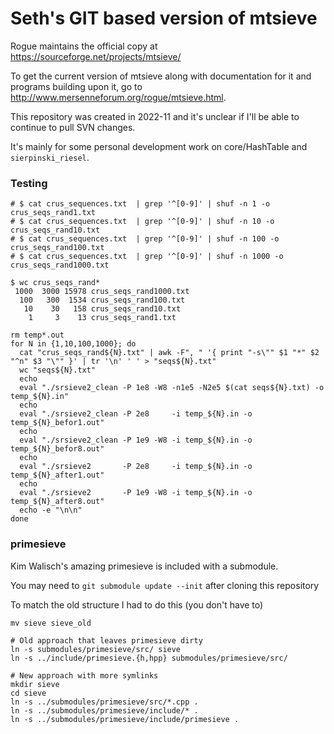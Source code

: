 # Seth's GIT based version of mtsieve

Rogue maintains the official copy at https://sourceforge.net/projects/mtsieve/

To get the current version of mtsieve along with documentation for it and programs building upon it,
go to http://www.mersenneforum.org/rogue/mtsieve.html.

This repository was created in 2022-11 and it's unclear if I'll be able to continue to pull SVN changes.

It's mainly for some personal development work on core/HashTable and `sierpinski_riesel`.


### Testing

```
# $ cat crus_sequences.txt  | grep '^[0-9]' | shuf -n 1 -o crus_seqs_rand1.txt
# $ cat crus_sequences.txt  | grep '^[0-9]' | shuf -n 10 -o crus_seqs_rand10.txt
# $ cat crus_sequences.txt  | grep '^[0-9]' | shuf -n 100 -o crus_seqs_rand100.txt
# $ cat crus_sequences.txt  | grep '^[0-9]' | shuf -n 1000 -o crus_seqs_rand1000.txt

$ wc crus_seqs_rand*
 1000  3000 15978 crus_seqs_rand1000.txt
  100   300  1534 crus_seqs_rand100.txt
   10    30   158 crus_seqs_rand10.txt
    1     3    13 crus_seqs_rand1.txt

rm temp*.out
for N in {1,10,100,1000}; do
  cat "crus_seqs_rand${N}.txt" | awk -F", " '{ print "-s\"" $1 "*" $2 "^n" $3 "\"" }' | tr '\n' ' ' > "seqs${N}.txt"
  wc "seqs${N}.txt"
  echo
  eval "./srsieve2_clean -P 1e8 -W8 -n1e5 -N2e5 $(cat seqs${N}.txt) -o temp_${N}.in"
  echo
  eval "./srsieve2_clean -P 2e8     -i temp_${N}.in -o temp_${N}_befor1.out"
  echo
  eval "./srsieve2_clean -P 1e9 -W8 -i temp_${N}.in -o temp_${N}_befor8.out"
  echo
  eval "./srsieve2       -P 2e8     -i temp_${N}.in -o temp_${N}_after1.out"
  echo
  eval "./srsieve2       -P 1e9 -W8 -i temp_${N}.in -o temp_${N}_after8.out"
  echo -e "\n\n"
done

```

### primesieve

Kim Walisch's amazing primesieve is included with a submodule.

You may need to `git submodule update --init` after cloning this repository

To match the old structure I had to do this (you don't have to)

```
mv sieve sieve_old

# Old approach that leaves primesieve dirty
ln -s submodules/primesieve/src/ sieve
ln -s ../include/primesieve.{h,hpp} submodules/primesieve/src/

# New approach with more symlinks
mkdir sieve
cd sieve
ln -s ../submodules/primesieve/src/*.cpp .
ln -s ../submodules/primesieve/include/* .
ln -s ../submodules/primesieve/include/primesieve .
```
